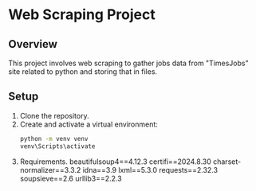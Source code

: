 # Web Scraping Project

## Overview
This project involves web scraping to gather jobs data from "TimesJobs" site related to python and storing that in files.

## Setup
1. Clone the repository.
2. Create and activate a virtual environment:
   ```bash
   python -m venv venv
   venv\Scripts\activate
3. Requirements.
beautifulsoup4==4.12.3
certifi==2024.8.30
charset-normalizer==3.3.2
idna==3.9
lxml==5.3.0
requests==2.32.3
soupsieve==2.6
urllib3==2.2.3
